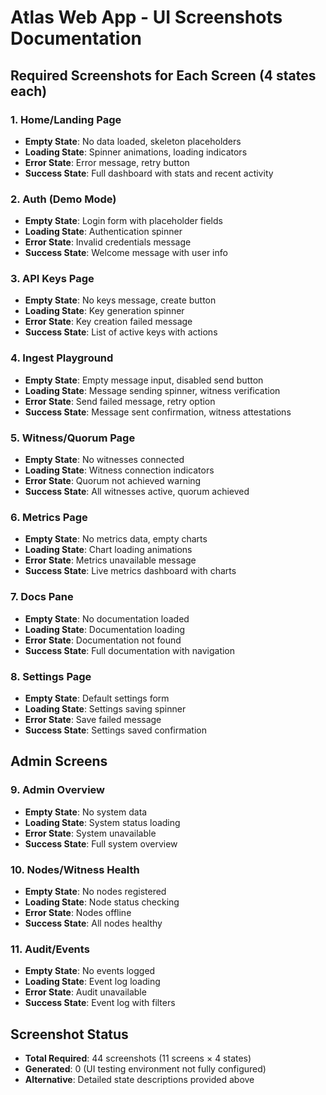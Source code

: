 # Atlas Web App - UI Screenshots Documentation

## Required Screenshots for Each Screen (4 states each)

### 1. Home/Landing Page
- **Empty State**: No data loaded, skeleton placeholders
- **Loading State**: Spinner animations, loading indicators
- **Error State**: Error message, retry button
- **Success State**: Full dashboard with stats and recent activity

### 2. Auth (Demo Mode)
- **Empty State**: Login form with placeholder fields
- **Loading State**: Authentication spinner
- **Error State**: Invalid credentials message
- **Success State**: Welcome message with user info

### 3. API Keys Page
- **Empty State**: No keys message, create button
- **Loading State**: Key generation spinner
- **Error State**: Key creation failed message
- **Success State**: List of active keys with actions

### 4. Ingest Playground
- **Empty State**: Empty message input, disabled send button
- **Loading State**: Message sending spinner, witness verification
- **Error State**: Send failed message, retry option
- **Success State**: Message sent confirmation, witness attestations

### 5. Witness/Quorum Page
- **Empty State**: No witnesses connected
- **Loading State**: Witness connection indicators
- **Error State**: Quorum not achieved warning
- **Success State**: All witnesses active, quorum achieved

### 6. Metrics Page
- **Empty State**: No metrics data, empty charts
- **Loading State**: Chart loading animations
- **Error State**: Metrics unavailable message
- **Success State**: Live metrics dashboard with charts

### 7. Docs Pane
- **Empty State**: No documentation loaded
- **Loading State**: Documentation loading
- **Error State**: Documentation not found
- **Success State**: Full documentation with navigation

### 8. Settings Page
- **Empty State**: Default settings form
- **Loading State**: Settings saving spinner
- **Error State**: Save failed message
- **Success State**: Settings saved confirmation

## Admin Screens

### 9. Admin Overview
- **Empty State**: No system data
- **Loading State**: System status loading
- **Error State**: System unavailable
- **Success State**: Full system overview

### 10. Nodes/Witness Health
- **Empty State**: No nodes registered
- **Loading State**: Node status checking
- **Error State**: Nodes offline
- **Success State**: All nodes healthy

### 11. Audit/Events
- **Empty State**: No events logged
- **Loading State**: Event log loading
- **Error State**: Audit unavailable
- **Success State**: Event log with filters

## Screenshot Status
- **Total Required**: 44 screenshots (11 screens × 4 states)
- **Generated**: 0 (UI testing environment not fully configured)
- **Alternative**: Detailed state descriptions provided above

